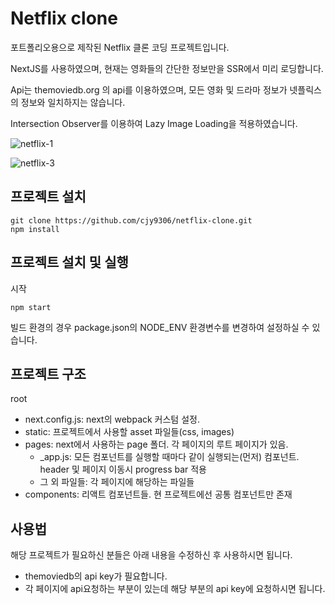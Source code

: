 # Netflix clone
포트폴리오용으로 제작된 Netflix 클론 코딩 프로젝트입니다.  
  
NextJS를 사용하였으며, 현재는 영화들의 간단한 정보만을 SSR에서 미리 로딩합니다.  
  
Api는 themoviedb.org 의 api를 이용하였으며, 모든 영화 및 드라마 정보가 넷플릭스의 정보와 일치하지는 않습니다.  
  
Intersection Observer를 이용하여 Lazy Image Loading을 적용하였습니다.  

![netflix-1](https://user-images.githubusercontent.com/7731519/80943555-6d2e3b00-8e22-11ea-984c-b68053a1d244.png)

![netflix-3](https://user-images.githubusercontent.com/7731519/80943568-74554900-8e22-11ea-9a86-b55d8b53ff7d.png)

## 프로젝트 설치
```
git clone https://github.com/cjy9306/netflix-clone.git
npm install
```

## 프로젝트 설치 및 실행
시작
```
npm start
```
빌드 환경의 경우 package.json의 NODE_ENV 환경변수를 변경하여 설정하실 수 있습니다.

## 프로젝트 구조
root
 - next.config.js: next의 webpack 커스텀 설정. 
 - static: 프로젝트에서 사용할 asset 파일들(css, images)
 - pages: next에서 사용하는 page 폴더. 각 페이지의 루트 페이지가 있음.
   - _app.js: 모든 컴포넌트를 실행할 때마다 같이 실행되는(먼저) 컴포넌트. header 및 페이지 이동시 progress bar 적용
   - 그 외 파일들: 각 페이지에 해당하는 파일들
 - components: 리액트 컴포넌트들. 현 프로젝트에선 공통 컴포넌트만 존재
 
## 사용법
해당 프로젝트가 필요하신 분들은 아래 내용을 수정하신 후 사용하시면 됩니다.
- themoviedb의 api key가 필요합니다. 
- 각 페이지에 api요청하는 부분이 있는데 해당 부분의 api key에 요청하시면 됩니다.
